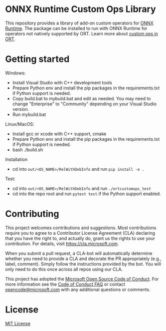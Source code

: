# ONNX Runtime Custom Ops Library
This repository provides a library of add-on custom operators for [ONNX Runtime](http://onnxruntime.ai). The package can be installed to run with ONNX Runtime for operators not natively supported by ORT. Learn more about [custom ops in ORT](https://www.onnxruntime.ai/docs/how-to/add-custom-op.html). 

# Getting started
Windows:
- Install Visual Studio with C++ development tools
- Prepare Python env and install the pip packages in the requirements.txt if Python support is needed.
- Copy build.bat to mybuild.bat and edit as needed. You may need to change "Enterprise" to "Community" depending on your Visual Studio version.
- Run mybuild.bat

Linux/MacOS:
- Install gcc or xcode with C++ support, cmake
- Prepare Python env and install the pip packages in the requirements.txt if Python support is needed.
- bash ./build.sh

Installation
- cd into `out/<OS_NAME>/RelWithDebInfo` and run `pip install -e .`

Test:
- cd into `out/<OS_NAME>/RelWithDebInfo` and run `./ortcustomops_test`
- cd into the repo root and run `pytest test` if the Python support enabled.

# Contributing
This project welcomes contributions and suggestions.  Most contributions require you to agree to a
Contributor License Agreement (CLA) declaring that you have the right to, and actually do, grant us
the rights to use your contribution. For details, visit https://cla.microsoft.com.

When you submit a pull request, a CLA-bot will automatically determine whether you need to provide
a CLA and decorate the PR appropriately (e.g., label, comment). Simply follow the instructions
provided by the bot. You will only need to do this once across all repos using our CLA.

This project has adopted the [Microsoft Open Source Code of Conduct](https://opensource.microsoft.com/codeofconduct/).
For more information see the [Code of Conduct FAQ](https://opensource.microsoft.com/codeofconduct/faq/) or
contact [opencode@microsoft.com](mailto:opencode@microsoft.com) with any additional questions or comments.

# License
[MIT License](LICENSE)

